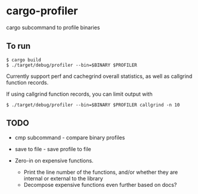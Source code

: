 # cargo-profiler
cargo subcommand to profile binaries

## To run

```
$ cargo build
$ ./target/debug/profiler --bin=$BINARY $PROFILER
```
Currently support perf and cachegrind overall statistics, as well as callgrind function records.

If using callgrind function records, you can limit output with

```
$ ./target/debug/profiler --bin=$BINARY $PROFILER callgrind -n 10
```

## TODO

* cmp subcommand - compare binary profiles
* save to file - save profile to file

* Zero-in on expensive functions.
  * Print the line number of the functions, and/or whether they are internal or external to the library
  * Decompose expensive functions even further based on docs?
